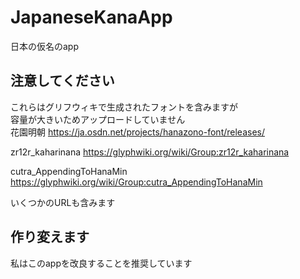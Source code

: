 # JapaneseKanaApp
日本の仮名のapp  

## 注意してください
これらはグリフウィキで生成されたフォントを含みますが  
容量が大きいためアップロードしていません  
花園明朝
https://ja.osdn.net/projects/hanazono-font/releases/

zr12r_kaharinana
https://glyphwiki.org/wiki/Group:zr12r_kaharinana

cutra_AppendingToHanaMin
https://glyphwiki.org/wiki/Group:cutra_AppendingToHanaMin

いくつかのURLも含みます  

## 作り変えます
私はこのappを改良することを推奨しています
